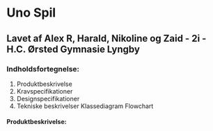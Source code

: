 # Uno Spil

## Lavet af Alex R, Harald, Nikoline og Zaid - 2i - H.C. Ørsted Gymnasie Lyngby

### Indholdsfortegnelse:
1. Produktbeskrivelse
1. Kravspecifikationer
1. Designspecifikationer
1. Tekniske beskrivelser
  Klassediagram
  Flowchart

#### Produktbeskrivelse:
